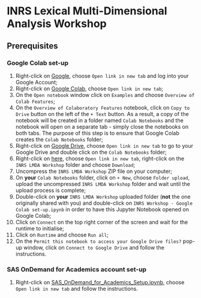 # INRS Lexical Multi-Dimensional Analysis Workshop

## Prerequisites

### Google Colab set-up

1. Right-click on [Google](https://www.google.com/), choose `Open link in new tab` and log into your Google Account;
2. Right-click on [Google Colab](https://colab.research.google.com/), choose `Open link in new tab`;
3. On the `Open notebook` window click on `Examples` and choose `Overview of Colab Features`;
4. On the `Overview of Colaboratory Features` notebook, click on `Copy to Drive` button on the left of the `+ Text` button. As a result, a copy of the notebook will be created in a folder named `Colab Notebooks` and the notebook will open on a separate tab - simply close the notebooks on both tabs. The purpose of this step is to ensure that Google Colab creates the `Colab Notebooks` folder;
5. Right-click on [Google Drive](https://drive.google.com/drive/my-drive), choose `Open link in new tab` to go to your Google Drive and double click on the `Colab Notebooks` folder;
6. Right-click on [here](https://drive.google.com/drive/folders/1zIqlW8cUjIE1dD9HEsFYakvZkviMyCEA?usp=drive_link), choose `Open link in new tab`, right-click on the `INRS LMDA Workshop` folder and choose `Download`;
7. Uncompress the `INRS LMDA Workshop` ZIP file on your computer;
8. On **your** `Colab Notebooks` folder, click on `+ New`, choose `Folder upload`, upload the uncompressed `INRS LMDA Workshop` folder and wait until the upload process is complete;
9. Double-click on **your** `INRS LMDA Workshop` uploaded folder (**not** the one originally shared with you) and double-click on `INRS Workshop - Google Colab set-up.ipynb` in order to have this Jupyter Notebook opened on Google Colab;
11. Click on `Connect` on the top right corner of the screen and wait for the runtime to initialise;
12. Click on `Runtime` and choose `Run all`;
13. On the `Permit this notebook to access your Google Drive files?` pop-up window, click on `Connect to Google Drive` and follow the instructions.

### SAS OnDemand for Academics account set-up

1. Right-click on [SAS_OnDemand_for_Academics_Setup.ipynb](https://github.com/laelgelc/laelgelc/blob/main/SAS_OnDemand_for_Academics_Setup.ipynb), choose `Open link in new tab` and follow the instructions.

